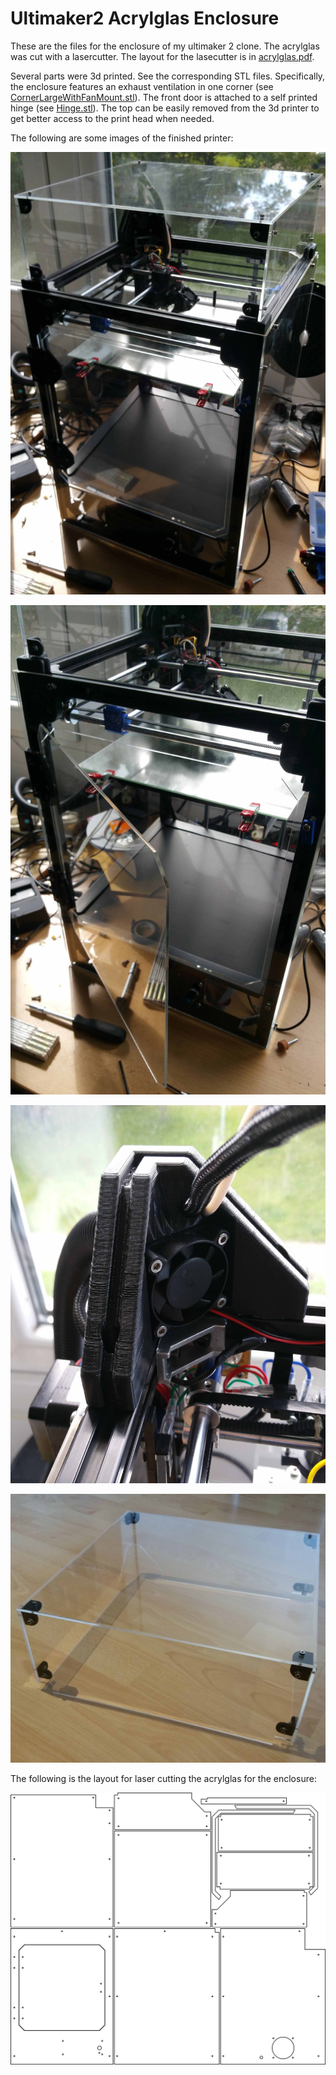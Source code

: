 # Ultimaker2 Acrylglas Enclosure

These are the files for the enclosure of my ultimaker 2 clone.
The acrylglas was cut with a lasercutter. The layout for the lasecutter is in [acrylglas.pdf](acrylglas.pdf).

Several parts were 3d printed. See the corresponding STL files.
Specifically, the enclosure features an exhaust ventilation in one corner (see [CornerLargeWithFanMount.stl](CornerLargeWithFanMount.stl)).
The front door is attached to a self printed hinge (see [Hinge.stl](Hinge.stl)).
The top can be easily removed from the 3d printer to get better access to the print head when needed.

The following are some images of the finished printer:

![Enclosure](/img/enclosure.jpg?raw=true "Enclosure")

![Door](/img/door.jpg?raw=true "Door")

![Corner](/img/corner.jpg?raw=true "Corner")

![Cap](/img/cap.jpg?raw=true "Cap")

The following is the layout for laser cutting the acrylglas for the enclosure:

![Acrylglas](/img/acrylglas.png?raw=true "Acrylglas")